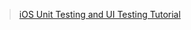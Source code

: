 > [iOS Unit Testing and UI Testing Tutorial](https://www.raywenderlich.com/960290-ios-unit-testing-and-ui-testing-tutorial)
